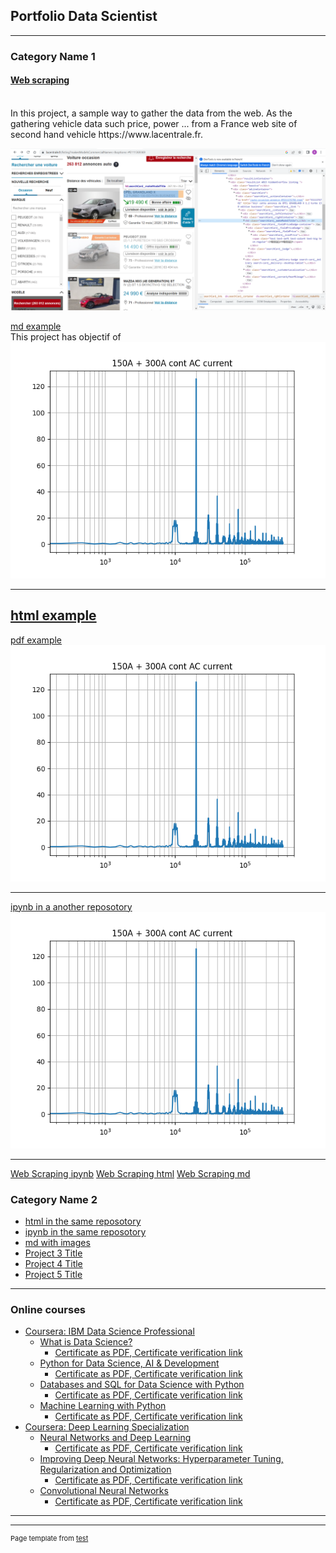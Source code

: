 ## Portfolio Data Scientist

---

### Category Name 1 
#### [Web scraping](/projects/web_scraping/Web_scaping_V2.ipynb)
<br>
In this project, a sample way to gather the data from the web. As the gathering vehicle data such price, power ... from a France web site of second hand vehicle https://www.lacentrale.fr. 
<br>
<p align="center">
   <img src="/projects/web_scraping/img/img1.png" alt="drawing" width="600"/>
</p>



[md example](/fils/example1.md)
<br>
This project has objectif of 
<br>
<img src="images/FFT.png?raw=true"/>

---
[html example](/fils/test.html)
---

[pdf example](/pdf_/EXPDF.pdf)
<img src="images/FFT.png?raw=true"/>

---
[ipynb in a another reposotory](https://github.com/BOUZIANI-ABDELAZIZ/A_BOUZIANI_LM_W6_project/blob/main/A_BOUZIANI_project.ipynb)
<img src="images/FFT.png?raw=true"/>

---

[Web Scraping ipynb](https://github.com/bouz1/Projects/blob/main/Web_scraping/Web_scaping.ipynb)
[Web Scraping html](https://github.com/bouz1/Projects/blob/main/Web_scraping/Web_scaping.html)
[Web Scraping md](https://github.com/bouz1/Projects/blob/main/Web_scraping/Web_scaping.md)

### Category Name 2

- [html in the same reposotory](/fils/DataMaining_jupiter_V1_html.html)
- [ipynb in the same reposotory](/fils/A_BOUZIANI_project.ipynb)
- [md with images](/fils/md_ex/DataMaining_jupiter_V1.md)
- [Project 3 Title](http://example.com/)
- [Project 4 Title](http://example.com/)
- [Project 5 Title](http://example.com/)

---
### Online courses

- [Coursera: IBM Data Science Professional](https://www.coursera.org/professional-certificates/ibm-data-science?)
   * [What is Data Science?](https://www.coursera.org/learn/what-is-datascience?specialization=ibm-data-science)
      * [Certificate as PDF](/certificates/IBM_DataScienceProfessional/Coursera_2ZH34DYCYWGN.pdf),[ Certificate verification link](https://www.coursera.org/verify/2ZH34DYCYWGN)
   * [Python for Data Science, AI & Development](https://www.coursera.org/learn/python-for-applied-data-science-ai?specialization=ibm-data-science)
      * [Certificate as PDF](/certificates/IBM_DataScienceProfessional/Coursera_PFVHZ36PBVEU.pdf),[ Certificate verification link](https://www.coursera.org/verify/PFVHZ36PBVEU)
   * [Databases and SQL for Data Science with Python](https://www.coursera.org/learn/sql-data-science?specialization=ibm-data-science)
      * [Certificate as PDF](/certificates/IBM_DataScienceProfessional/Coursera_9SG9UB7MTEKX.pdf),[ Certificate verification link](https://www.coursera.org/verify/9SG9UB7MTEKX)
   * [Machine Learning with Python](https://www.coursera.org/learn/machine-learning-with-python?specialization=ibm-data-science)
      * [Certificate as PDF](/certificates/IBM_DataScienceProfessional/Coursera_RT5DRFX5QVQC.pdf),[ Certificate verification link](https://www.coursera.org/verify/RT5DRFX5QVQC)
- [Coursera: Deep Learning Specialization](https://www.coursera.org/specializations/deep-learning?)
   * [Neural Networks and Deep Learning](https://www.coursera.org/learn/neural-networks-deep-learning?specialization=deep-learning)
      * [Certificate as PDF](/certificates/DeepLearning_AI/Coursera_2885FW8HSZYA.pdf),[ Certificate verification link](https://www.coursera.org/verify/2885FW8HSZYA)
   * [Improving Deep Neural Networks: Hyperparameter Tuning, Regularization and Optimization](https://www.coursera.org/learn/deep-neural-network?specialization=deep-learning)
      * [Certificate as PDF](/certificates/DeepLearning_AI/Coursera_X72CB3L6VBYZ.pdf),[ Certificate verification link](https://www.coursera.org/verify/X72CB3L6VBYZ)
   * [Convolutional Neural Networks](https://www.coursera.org/learn/convolutional-neural-networks?specialization=deep-learning)
      * [Certificate as PDF](/certificates/DeepLearning_AI/Coursera_Y24AKUPY9QY3.pdf),[ Certificate verification link](https://www.coursera.org/verify/Y24AKUPY9QY3)
---



---
<p style="font-size:11px">Page template from <a href="https://test.com">test</a></p>
<!-- Remove above link if you don't want to attibute -->
